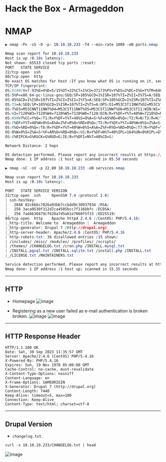 # Hack the Box - Armageddon

# NMAP
```CSS
▶ nmap -Pn -sS -O -p- 10.10.10.233 -T4 --min-rate 1000 -oN ports.nmap

Nmap scan report for 10.10.10.233
Host is up (0.18s latency).
Not shown: 65533 closed tcp ports (reset)
PORT   STATE SERVICE
22/tcp open  ssh
80/tcp open  http
No exact OS matches for host (If you know what OS is running on it, see https://nmap.org/submit/ ).
TCP/IP fingerprint:
OS:SCAN(V=7.93%E=4%D=5/15%OT=22%CT=1%CU=37173%PV=Y%DS=2%DC=I%G=Y%TM=6461351
OS:5%P=x86_64-pc-linux-gnu)SEQ(SP=105%GCD=1%ISR=107%TI=Z%II=I%TS=A)SEQ(SP=1
OS:05%GCD=1%ISR=107%TI=Z%CI=I%II=I%TS=A)SEQ(SP=105%GCD=1%ISR=107%TI=Z%CI=I%
OS:TS=A)SEQ(SP=105%GCD=1%ISR=107%TI=Z%TS=A)OPS(O1=M53CST11NW7%O2=M53CST11NW
OS:7%O3=M53CNNT11NW7%O4=M53CST11NW7%O5=M53CST11NW7%O6=M53CST11)WIN(W1=7120%
OS:W2=7120%W3=7120%W4=7120%W5=7120%W6=7120)ECN(R=Y%DF=Y%T=40%W=7210%O=M53CN
OS:NSNW7%CC=Y%Q=)T1(R=Y%DF=Y%T=40%S=O%A=S+%F=AS%RD=0%Q=)T2(R=N)T3(R=N)T4(R=
OS:Y%DF=Y%T=40%W=0%S=A%A=Z%F=R%O=%RD=0%Q=)T5(R=Y%DF=Y%T=40%W=0%S=Z%A=S+%F=A
OS:R%O=%RD=0%Q=)T6(R=Y%DF=Y%T=40%W=0%S=A%A=Z%F=R%O=%RD=0%Q=)T7(R=Y%DF=Y%T=4
OS:0%W=0%S=Z%A=S+%F=AR%O=%RD=0%Q=)U1(R=Y%DF=N%T=40%IPL=164%UN=0%RIPL=G%RID=
OS:G%RIPCK=G%RUCK=G%RUD=G)IE(R=Y%DFI=N%T=40%CD=S)

Network Distance: 2 hops

OS detection performed. Please report any incorrect results at https://nmap.org/submit/ .
Nmap done: 1 IP address (1 host up) scanned in 85.58 seconds
```

```CSS
▶ nmap -sC -sV -p 22,80 10.10.10.233 -oN services.nmap

Nmap scan report for 10.10.10.233
Host is up (0.18s latency).

PORT   STATE SERVICE VERSION
22/tcp open  ssh     OpenSSH 7.4 (protocol 2.0)
| ssh-hostkey: 
|   2048 82c6bbc7026a93bb7ccbdd9c30937934 (RSA)
|   256 3aca9530f312d7ca4505bcc7f116bbfc (ECDSA)
|_  256 7ad4b36879cf628a7d5a61e7060f5f33 (ED25519)
80/tcp open  http    Apache httpd 2.4.6 ((CentOS) PHP/5.4.16)
|_http-title: Welcome to  Armageddon |  Armageddon
|_http-generator: Drupal 7 (http://drupal.org)
|_http-server-header: Apache/2.4.6 (CentOS) PHP/5.4.16
| http-robots.txt: 36 disallowed entries (15 shown)
| /includes/ /misc/ /modules/ /profiles/ /scripts/ 
| /themes/ /CHANGELOG.txt /cron.php /INSTALL.mysql.txt 
| /INSTALL.pgsql.txt /INSTALL.sqlite.txt /install.php /INSTALL.txt 
|_/LICENSE.txt /MAINTAINERS.txt

Service detection performed. Please report any incorrect results at https://nmap.org/submit/ .
Nmap done: 1 IP address (1 host up) scanned in 15.35 seconds
```

---

## HTTP
  - Homepage
![image](https://github.com/0xhardyboy/Hack-the-Box/assets/83878909/cb5ace1e-fa12-4cc5-b837-4107afa14893)

  - Registering as a new user failed as e-mail authentication is broken broken.
![image](https://github.com/karanshergill/Hack-the-Box/assets/83878909/4abc8d0c-1e80-479a-b0ca-3d6eaa55f28c)
![image](https://github.com/karanshergill/Hack-the-Box/assets/83878909/56f3bf84-4cfa-42ea-b0de-db89db01746d)

---

## HTTP Response Header
```http
HTTP/1.1 200 OK
Date: Sat, 30 Sep 2023 11:35:57 GMT
Server: Apache/2.4.6 (CentOS) PHP/5.4.16
X-Powered-By: PHP/5.4.16
Expires: Sun, 19 Nov 1978 05:00:00 GMT
Cache-Control: no-cache, must-revalidate
X-Content-Type-Options: nosniff
Content-Language: en
X-Frame-Options: SAMEORIGIN
X-Generator: Drupal 7 (http://drupal.org)
Content-Length: 7440
Keep-Alive: timeout=5, max=100
Connection: Keep-Alive
Content-Type: text/html; charset=utf-8
```

---

## Drupal Version
- `changelog.txt`.
```shell
curl -s 10.10.10.233/CHANGELOG.txt | head
```
![image](https://github.com/karanshergill/Hack-the-Box/assets/83878909/9e732973-d6d1-4287-acdd-47f785645a1f)
